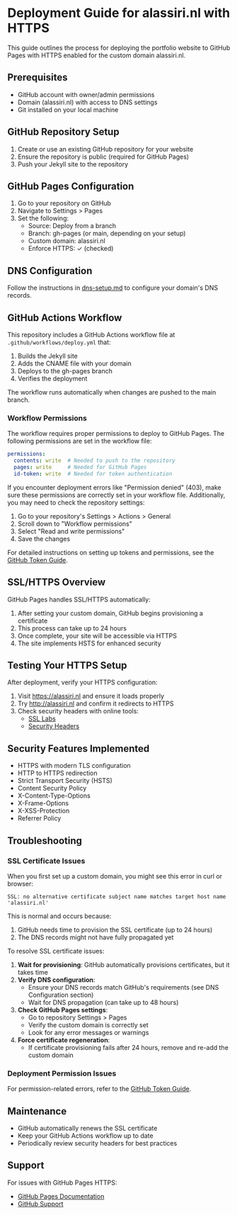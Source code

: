 # Deployment Guide for alassiri.nl with HTTPS

This guide outlines the process for deploying the portfolio website to GitHub Pages with HTTPS enabled for the custom domain alassiri.nl.

## Prerequisites

- GitHub account with owner/admin permissions
- Domain (alassiri.nl) with access to DNS settings
- Git installed on your local machine

## GitHub Repository Setup

1. Create or use an existing GitHub repository for your website
2. Ensure the repository is public (required for GitHub Pages)
3. Push your Jekyll site to the repository

## GitHub Pages Configuration

1. Go to your repository on GitHub
2. Navigate to Settings > Pages
3. Set the following:
   - Source: Deploy from a branch
   - Branch: gh-pages (or main, depending on your setup)
   - Custom domain: alassiri.nl
   - Enforce HTTPS: ✓ (checked)

## DNS Configuration

Follow the instructions in [dns-setup.md](dns-setup.md) to configure your domain's DNS records.

## GitHub Actions Workflow

This repository includes a GitHub Actions workflow file at `.github/workflows/deploy.yml` that:

1. Builds the Jekyll site
2. Adds the CNAME file with your domain
3. Deploys to the gh-pages branch
4. Verifies the deployment

The workflow runs automatically when changes are pushed to the main branch.

### Workflow Permissions

The workflow requires proper permissions to deploy to GitHub Pages. The following permissions are set in the workflow file:

```yaml
permissions:
  contents: write  # Needed to push to the repository
  pages: write     # Needed for GitHub Pages
  id-token: write  # Needed for token authentication
```

If you encounter deployment errors like "Permission denied" (403), make sure these permissions are correctly set in your workflow file. Additionally, you may need to check the repository settings:

1. Go to your repository's Settings > Actions > General
2. Scroll down to "Workflow permissions"
3. Select "Read and write permissions"
4. Save the changes

For detailed instructions on setting up tokens and permissions, see the [GitHub Token Guide](github-token-guide.md).

## SSL/HTTPS Overview

GitHub Pages handles SSL/HTTPS automatically:

1. After setting your custom domain, GitHub begins provisioning a certificate
2. This process can take up to 24 hours
3. Once complete, your site will be accessible via HTTPS
4. The site implements HSTS for enhanced security

## Testing Your HTTPS Setup

After deployment, verify your HTTPS configuration:

1. Visit https://alassiri.nl and ensure it loads properly
2. Try http://alassiri.nl and confirm it redirects to HTTPS
3. Check security headers with online tools:
   - [SSL Labs](https://www.ssllabs.com/ssltest/)
   - [Security Headers](https://securityheaders.com/)

## Security Features Implemented

- HTTPS with modern TLS configuration
- HTTP to HTTPS redirection
- Strict Transport Security (HSTS)
- Content Security Policy
- X-Content-Type-Options
- X-Frame-Options
- X-XSS-Protection
- Referrer Policy

## Troubleshooting

### SSL Certificate Issues

When you first set up a custom domain, you might see this error in curl or browser:
```
SSL: no alternative certificate subject name matches target host name 'alassiri.nl'
```

This is normal and occurs because:
1. GitHub needs time to provision the SSL certificate (up to 24 hours)
2. The DNS records might not have fully propagated yet

To resolve SSL certificate issues:

1. **Wait for provisioning**: GitHub automatically provisions certificates, but it takes time
2. **Verify DNS configuration**:
   - Ensure your DNS records match GitHub's requirements (see DNS Configuration section)
   - Wait for DNS propagation (can take up to 48 hours)
3. **Check GitHub Pages settings**:
   - Go to repository Settings > Pages
   - Verify the custom domain is correctly set
   - Look for any error messages or warnings
4. **Force certificate regeneration**:
   - If certificate provisioning fails after 24 hours, remove and re-add the custom domain

### Deployment Permission Issues

For permission-related errors, refer to the [GitHub Token Guide](github-token-guide.md).

## Maintenance

- GitHub automatically renews the SSL certificate
- Keep your GitHub Actions workflow up to date
- Periodically review security headers for best practices

## Support

For issues with GitHub Pages HTTPS:
- [GitHub Pages Documentation](https://docs.github.com/en/pages)
- [GitHub Support](https://support.github.com)